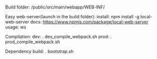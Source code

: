 Build folder:
/public/src/main/webapp/WEB-INF/

Easy web-server(launch in the build folder):
install: npm install -g local-web-server
docs: https://www.npmjs.com/package/local-web-server
usage: ws

Compilation:
dev: . dev_compile_webpack.sh
prod: . prod_compile_webpack.sh

Dependency build:
. bootstrap.sh

